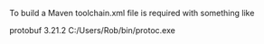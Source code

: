 
To build a Maven toolchain.xml file is required with something like

<toolchains>
  <toolchain>
    <type>protobuf</type>
    <provides>
      <version>3.21.2</version>
    </provides>
    <configuration>
      <protocExecutable>C:/Users/Rob/bin/protoc.exe</protocExecutable>
    </configuration>
  </toolchain>
</toolchains>
